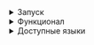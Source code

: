 <details><summary>Запуск</summary>
Для того, чтобы запустить необходимо проделать следующие шаги на Windows, установите [Git Bash](https://git-scm.com/)

1. Склонируйте репозиторий

```shell
git clone git@github.com:maksim25y/TranslateTask.git
```

2. Скачайте и установите Docker

Скачать и найти инструкцию по установке вы можете на официальном сайте [Docker](https://www.docker.com)

3. Запустите сайт в Docker

Для этого запустите Docker, откройте терминал и перейдите в папку репозитория

```shell
cd TranslateTask
```
Далее введите команду

```shell
docker-compose up --build
```
Готово! Сервер запущен.
Чтобы зайти на сайт перейдите по ссылке: 127.0.0.1:8080

Чтобы остановить работу контейнеров, в терминале, откуда вы запускали docker-compose нажмите Ctrl+C (Control + C для Mac)
</details>

<details><summary>Функционал</summary>
На главной странице расположена форма. В неё пользователь должен ввести следующие значения:
1) Текст для перевода
2) Исходный язык
3) Целевой язык
Со всеми доступными языками можно ознакомиться по ссылке:   
После ввода необходимо нажать на кнопку "Перевод"
Если данные введены корректно, то будет осуществлён перевод. Переведённый текст будет отображен под кнопкой.
Если данные введены некорректно или произошла ошибка, то будет выведено сообщение об ошибке.  
</details>
<details><summary>Доступные языки</summary>
en - English
af - Afrikaans
sq - Albanian
am - Amharic
ar - Arabic
hy - Armenian
as - Assamese
ay - Aymara
az - Azerbaijani
bm - Bambara
eu - Basque
be - Belarusian
bn - Bengali
bho - Bhojpuri
bs - Bosnian
bg - Bulgarian
ca - Catalan
ceb - Cebuano
zh - Chinese (Simplified)
zh-CN - Chinese (Simplified)
zh-TW - Chinese (Traditional)
co - Corsican
hr - Croatian
cs - Czech
da - Danish
dv - Dhivehi
doi - Dogri
nl - Dutch
eo - Esperanto
et - Estonian
ee - Ewe
fil - Filipino (Tagalog)
fi - Finnish
fr - French
fy - Frisian
gl - Galician
ka - Georgian
de - German
el - Greek
gn - Guarani
gu - Gujarati
ht - Haitian Creole
ha - Hausa
haw - Hawaiian
he - Hebrew
iw - Hebrew
hi - Hindi
hmn - Hmong
hu - Hungarian
is - Icelandic
ig - Igbo
ilo - Ilocano
id - Indonesian
ga - Irish
it - Italian
ja - Japanese
jv - Javanese
jw - Javanese
kn - Kannada
kk - Kazakh
km - Khmer
rw - Kinyarwanda
gom - Konkani
ko - Korean
kri - Krio
ku - Kurdish
ckb - Kurdish (Sorani)
ky - Kyrgyz
lo - Lao
la - Latin
lv - Latvian
ln - Lingala
lt - Lithuanian
lg - Luganda
lb - Luxembourgish
mk - Macedonian
mai - Maithili
mg - Malagasy
ms - Malay
ml - Malayalam
mt - Maltese
mi - Maori
mr - Marathi
mni-Mtei - Meiteilon (Manipuri)
lus - Mizo
mn - Mongolian
my - Myanmar (Burmese)
ne - Nepali
no - Norwegian
ny - Nyanja (Chichewa)
or - Odia (Oriya)
om - Oromo
ps - Pashto
fa - Persian
pl - Polish
pt - Portuguese (Portugal, Brazil)
pa - Punjabi
qu - Quechua
ro - Romanian
ru - Russian
sm - Samoan
sa - Sanskrit
gd - Scots Gaelic
nso - Sepedi
sr - Serbian
st - Sesotho
sn - Shona
sd - Sindhi
si - Sinhala (Sinhalese)
sk - Slovak
sl - Slovenian
so - Somali
es - Spanish
su - Sundanese
sw - Swahili
sv - Swedish
tl - Tagalog (Filipino)
tg - Tajik
ta - Tamil
tt - Tatar
te - Telugu
th - Thai
ti - Tigrinya
ts - Tsonga
tr - Turkish
tk - Turkmen
ak - Twi (Akan)
uk - Ukrainian
ur - Urdu
ug - Uyghur
uz - Uzbek
vi - Vietnamese
cy - Welsh
xh - Xhosa
yi - Yiddish
yo - Yoruba
zu - Zulu

</details>


